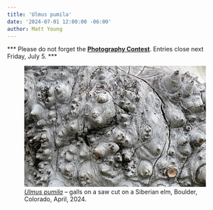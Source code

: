 ```yaml
---
title: 'Ulmus pumila'
date: '2024-07-01 12:00:00 -06:00'
author: Matt Young
---
```


*** Please do not forget the <a href="https://pandasthumb.org/archives/2024/06/photography-contest-xv.html"><strong>Photography Contest</strong></a>. Entries close next Friday, July 5. ***

<figure>
<img src="/uploads/2024/P1021093_Galls_Siberian_Elm_600.jpg" alt="Galls on a Siberian elm"/>
<figcaption><a href="https://en.wikipedia.org/wiki/Ulmus_pumila"><i>Ulmus pumila</i></a> – galls on a saw cut on a Siberian elm, Boulder, Colorado, April, 2024.
</figcaption>
</figure>
